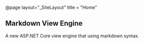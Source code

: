 ﻿@page layout="_SiteLayout" title = "Home"

## Markdown View Engine

A new ASP.NET Core view engine that using markdown syntax.
